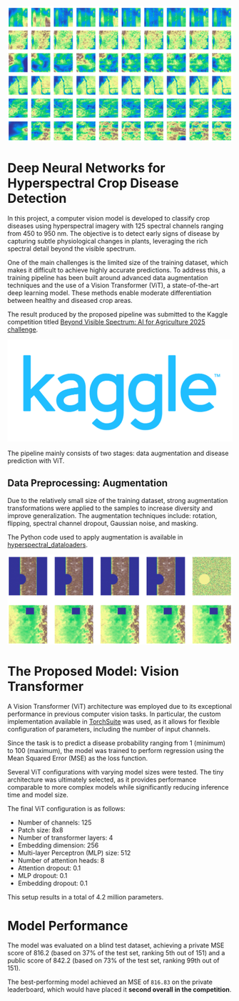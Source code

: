 <div align="center">
  <img src="images/hyperspectral_images3.png" alt="Into Picture" width="900"/>
</div>


# Deep Neural Networks for Hyperspectral Crop Disease Detection

In this project, a computer vision model is developed to classify crop diseases using hyperspectral imagery with 125 spectral channels ranging from 450 to 950 nm. The objective is to detect early signs of disease by capturing subtle physiological changes in plants, leveraging the rich spectral detail beyond the visible spectrum.

One of the main challenges is the limited size of the training dataset, which makes it difficult to achieve highly accurate predictions. To address this, a training pipeline has been built around advanced data augmentation techniques and the use of a Vision Transformer (ViT), a state-of-the-art deep learning model. These methods enable moderate differentiation between healthy and diseased crop areas.

The result produced by the proposed pipeline was submitted to the Kaggle competition titled [Beyond Visible Spectrum: AI for Agriculture 2025 challenge](https://www.kaggle.com/competitions/beyond-visible-spectrum-ai-for-agriculture-2025/leaderboard?).

<div align="center">
  <img src="images/kaggle-logo-transparent-300.png" alt="Kaggle Logo" width="550"/>
</div>

The pipeline mainly consists of two stages: data augmentation and disease prediction with ViT.

## Data Preprocessing: Augmentation

Due to the relatively small size of the training dataset, strong augmentation transformations were applied to the samples to increase diversity and improve generalization. The augmentation techniques include: rotation, flipping, spectral channel dropout, Gaussian noise, and masking.

The Python code used to apply augmentation is available in [hyperspectral_dataloaders]().

<div align="center">
  <img src="images/augmentation.png" alt="Into Picture" width="700"/>
</div>

# The Proposed Model: Vision Transformer

A Vision Transformer (ViT) architecture was employed due to its exceptional performance in previous computer vision tasks. In particular, the custom implementation available in [TorchSuite](https://github.com/sergio-sanz-rodriguez/torchsuite) was used, as it allows for flexible configuration of parameters, including the number of input channels.

Since the task is to predict a disease probability ranging from 1 (minimum) to 100 (maximum), the model was trained to perform regression using the Mean Squared Error (MSE) as the loss function.

Several ViT configurations with varying model sizes were tested. The tiny architecture was ultimately selected, as it provides performance comparable to more complex models while significantly reducing inference time and model size.

The final ViT configuration is as follows:

- Number of channels: 125  
- Patch size: 8x8  
- Number of transformer layers: 4  
- Embedding dimension: 256  
- Multi-layer Perceptron (MLP) size: 512  
- Number of attention heads: 8  
- Attention dropout: 0.1  
- MLP dropout: 0.1  
- Embedding dropout: 0.1  

This setup results in a total of 4.2 million parameters.

# Model Performance

The model was evaluated on a blind test dataset, achieving a private MSE score of 816.2 (based on 37% of the test set, ranking 5th out of 151) and a public score of 842.2 (based on 73% of the test set, ranking 99th out of 151).

The best-performing model achieved an MSE of ``816.83`` on the private leaderboard, which would have placed it **second overall in the competition**.





